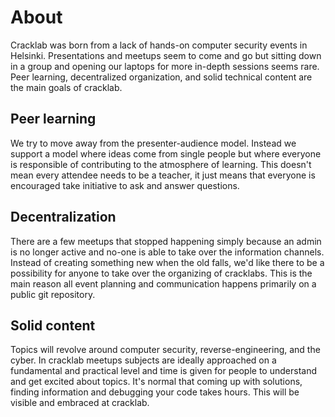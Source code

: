 About
=====

Cracklab was born from a lack of hands-on computer security events in Helsinki.
Presentations and meetups seem to come and go but sitting down in a group and opening our laptops for more in-depth sessions seems rare.
Peer learning, decentralized organization, and solid technical content are the main goals of cracklab.

Peer learning
-------------
We try to move away from the presenter-audience model.
Instead we support a model where ideas come from single people but where everyone is responsible of contributing to the atmosphere of learning.
This doesn't mean every attendee needs to be a teacher, it just means that everyone is encouraged take initiative to ask and answer questions.

Decentralization
----------------
There are a few meetups that stopped happening simply because an admin is no longer active and no-one is able to take over the information channels.
Instead of creating something new when the old falls, we'd like there to be a possibility for anyone to take over the organizing of cracklabs.
This is the main reason all event planning and communication happens primarily on a public git repository.

Solid content
-------------
Topics will revolve around computer security, reverse-engineering, and the cyber.
In cracklab meetups subjects are ideally approached on a fundamental and practical level and time is given for people to understand and get excited about topics.
It's normal that coming up with solutions, finding information and debugging your code takes hours.
This will be visible and embraced at cracklab.
